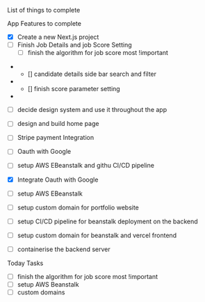List of things to complete

 App Features to complete 
- [x] Create a new Next.js project
- [ ] Finish Job Details and job Score Setting
  - [ ] finish the algorithm for job score most !important
-    - [] candidate details side bar search and filter
-    - [] finish score parameter setting
-
- [ ] decide design system and use it throughout the app
- [ ] design and build home page
- [ ] Stripe payment Integration
- [ ] Oauth with Google
- [ ] setup AWS EBeanstalk and githu CI/CD pipeline


- [x] Integrate Oauth with Google
- [ ] setup AWS EBeanstalk
- [ ] setup custom domain for portfolio website
- [ ] setup CI/CD pipeline for beanstalk deployment on the backend
- [ ] setup custom domain for beanstalk and vercel frontend
- [ ] containerise the backend server



Today Tasks
 - [ ] finish the algorithm for job score most !important
 - [ ] setup AWS Beanstalk
 - [ ] custom domains 